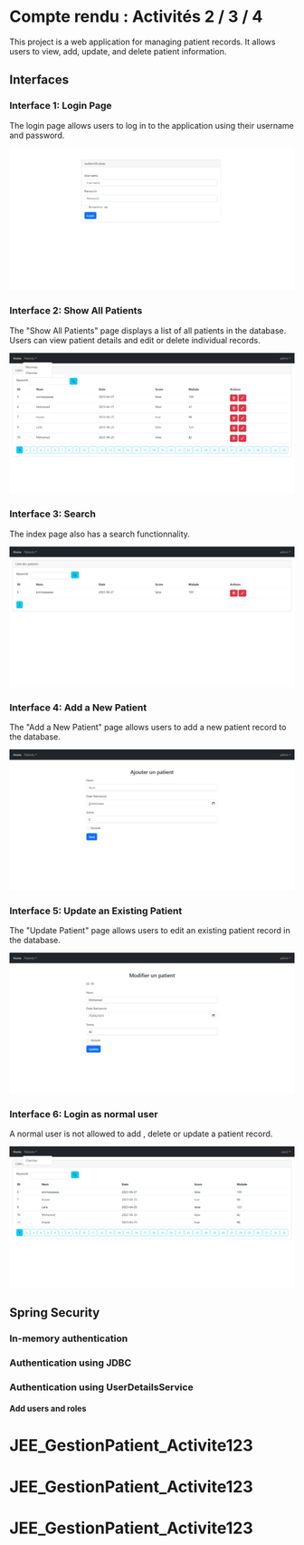 # Compte rendu : Activités 2 / 3 / 4

This project is a web application for managing patient records. It allows users to view, add, update, and delete patient information.

## Interfaces

### Interface 1: Login Page

The login page allows users to log in to the application using their username and password.

![Login Page](/images/login.png)

### Interface 2: Show All Patients

The "Show All Patients" page displays a list of all patients in the database. Users can view patient details and edit or delete individual records.

![Show All Patients](/images/index.png)

### Interface 3: Search

The index page also has a search functionnality.

![Show All Patients](/images/indexSearch.png)

### Interface 4: Add a New Patient

The "Add a New Patient" page allows users to add a new patient record to the database.

![Add a New Patient](/images/addpatient.png)

### Interface 5: Update an Existing Patient

The "Update Patient" page allows users to edit an existing patient record in the database.

![Update an Existing Patient](/images/update.png)

### Interface 6: Login as normal user

A normal user is not allowed to add , delete or update a patient record.

![Normal user](/images/auth_normal_user.png)

## Spring Security

### In-memory authentication
<script src="https://gist.github.com/MohamedAmineALLAF/d85497dd7d90282317c5d1955c9db040.js"></script>

### Authentication using JDBC
<script src="https://gist.github.com/MohamedAmineALLAF/468eb9c209a6d033303d9378d195aa18.js"></script>

### Authentication using UserDetailsService 
#### Add users and roles
<script src="https://gist.github.com/MohamedAmineALLAF/8bb272e863b18dd3a06e63fb86e7b237.js"></script>
# JEE_GestionPatient_Activite123
# JEE_GestionPatient_Activite123
# JEE_GestionPatient_Activite123
